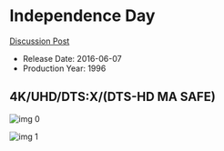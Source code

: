 # Independence Day

[Discussion Post](https://www.avsforum.com/threads/bass-eq-for-filtered-movies.2995212/post-56898482)

* Release Date: 2016-06-07
* Production Year: 1996

## 4K/UHD/DTS:X/(DTS-HD MA SAFE)

![img 0](https://i.imgur.com/7ZaIsjW.jpg)

![img 1](https://i.imgur.com/mJso9db.png)

